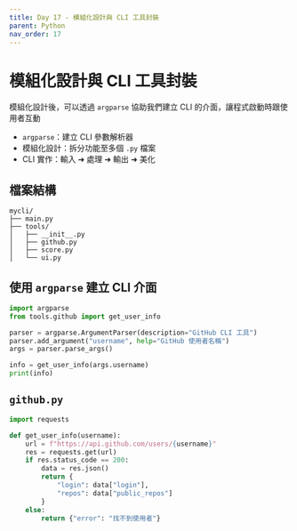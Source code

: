 ```yaml
---
title: Day 17 - 模組化設計與 CLI 工具封裝
parent: Python
nav_order: 17
---
```


# 模組化設計與 CLI 工具封裝

模組化設計後，可以透過 `argparse` 協助我們建立 CLI 的介面，讓程式啟動時跟使用者互動

- `argparse`：建立 CLI 參數解析器
- 模組化設計：拆分功能至多個 `.py` 檔案
- CLI 實作：輸入 ➜ 處理 ➜ 輸出 ➜ 美化

## 檔案結構

```
mycli/
├── main.py
├── tools/
│   ├── __init__.py
│   ├── github.py
│   ├── score.py
│   └── ui.py
```

## 使用 `argparse` 建立 CLI 介面

```python
import argparse
from tools.github import get_user_info

parser = argparse.ArgumentParser(description="GitHub CLI 工具")
parser.add_argument("username", help="GitHub 使用者名稱")
args = parser.parse_args()

info = get_user_info(args.username)
print(info)
```

## `github.py`

```python
import requests

def get_user_info(username):
    url = f"https://api.github.com/users/{username}"
    res = requests.get(url)
    if res.status_code == 200:
        data = res.json()
        return {
            "login": data["login"],
            "repos": data["public_repos"]
        }
    else:
        return {"error": "找不到使用者"}
```